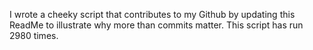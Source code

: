 I wrote a cheeky script that contributes to my Github by updating this ReadMe to illustrate why more than commits matter. This script has run 2980 times.